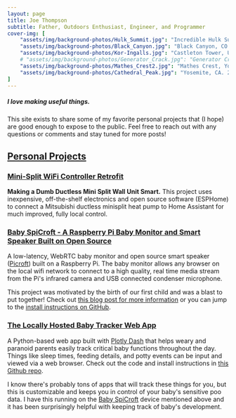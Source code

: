 ```yaml
---
layout: page
title: Joe Thompson
subtitle: Father, Outdoors Enthusiast, Engineer, and Programmer 
cover-img: [
	"assets/img/background-photos/Hulk_Summit.jpg": "Incredible Hulk Summit, Hoover Wilderness, CA. 2020.",
	"assets/img/background-photos/Black_Canyon.jpg": "Black Canyon, CO. 2020.",
	"assets/img/background-photos/Kor-Ingalls.jpg": "Castleton Tower, UT. 2020.",
	# "assets/img/background-photos/Generator_Crack.jpg": "Generator Crack, Yosemite Valley, CA. 2019.",
	"assets/img/background-photos/Mathes_Crest2.jpg": "Mathes Crest, Yosemite, CA. 2019.",
	"assets/img/background-photos/Cathedral_Peak.jpg": "Yosemite, CA. 2019.",
]
---
```


##### I love making useful things. 
This site exists to share some of my favorite personal projects that (I hope) are good enough to expose to the public. Feel free to reach out with any questions or comments and stay tuned for more posts! 

## <a href="posts">Personal Projects</a>
### <a href="2025-01-27-MiniSplit-Controller">Mini-Split WiFi Controller Retrofit</a>
**Making a Dumb Ductless Mini Split Wall Unit Smart.** This project uses inexpensive, off-the-shelf electronics and open source software (ESPHome) to connect a Mitsubishi ductless minisplit heat pump to Home Assistant for much improved, fully local control.

### <a href="2022-03-26-Baby-SpiCroft">Baby SpiCroft - A Raspberry Pi Baby Monitor and Smart Speaker Built on Open Source</a>
A low-latency, WebRTC baby monitor and open source smart speaker ([Picroft](https://mycroft-ai.gitbook.io/docs/using-mycroft-ai/get-mycroft/picroft)) built on a Raspberry Pi. The baby monitor allows any browser on the local wifi network to connect to a high quality, real time media stream from the Pi's infrared camera and USB connected condenser microphone. 

This project was motivated by the birth of our first child and was a blast to put together! Check out [this blog post for more information](2022-03-26-Baby-SpiCroft) or you can jump to the [install instructions on GitHub](https://github.com/jhthompson12/BabySpiCroft-Setup-Files).

### <a href="https://github.com/jhthompson12/Baby_Tracker_App">The Locally Hosted Baby Tracker Web App</a>
A Python-based web app built with [Plotly Dash](https://dash.plotly.com/) that helps weary and paranoid parents easily track critical baby functions throughout the day. Things like sleep times, feeding details, and potty events can be input and viewed via a web browser. Check out the code and install instructions in [this Github repo](https://github.com/jhthompson12/Baby_Tracker_App). 

I know there's probably tons of apps that will track these things for you, but this is customizable and keeps you in control of your baby's sensitive poo data. I have this running on the [Baby SpiCroft](2022-03-26-Baby-SpiCroft) device mentioned above and it has been surprisingly helpful with keeping track of baby's development. 
